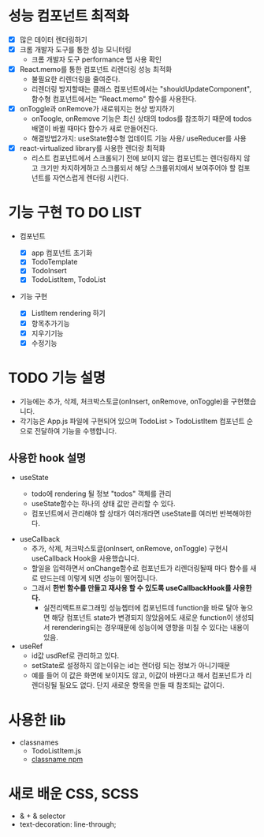 # 성능 컴포넌트 최적화

- [x] 많은 데이터 렌더링하기
- [x] 크롬 개발자 도구를 통한 성능 모니터링
  - 크롬 개발자 도구 performance 탭 사용 확인
- [x] React.memo를 통한 컴포넌트 리렌더링 성능 최적화
  - 불필요한 리렌더링을 줄여준다.
  - 리렌더링 방지할때는 클래스 컴포넌트에서는 "shouldUpdateComponent", 함수형 컴포넌트에서는 "React.memo" 함수를 사용한다.
- [x] onToggle과 onRemove가 새로워지는 현상 방지하기
  - onToogle, onRemove 기능은 최신 상태의 todos를 참조하기 때문에 todos배열이 바뀔 때마다 함수가 새로 만들어진다.
  - 해결방법2가지: useState함수형 업데이트 기능 사용/ useReducer를 사용
- [x] react-virtualized library를 사용한 렌더랑 최적화
  - 리스트 컴포넌트에서 스크롤되기 전에 보이지 않는 컴포넌트는 렌더링하지 않고 크기만 차지하게하고 스크롤되서 해당 스크롤위치에서 보여주어야 할 컴포넌트를 자연스럽게 렌더링 시킨다.

# 기능 구현 TO DO LIST

- 컴포넌트

  - [x] app 컴포넌트 초기화
  - [x] TodoTemplate
  - [x] TodoInsert
  - [x] TodoListItem, TodoList

- 기능 구현

  - [x] ListItem rendering 하기
  - [x] 항목추가기능
  - [x] 지우기기능
  - [x] 수정기능

# TODO 기능 설명

- 기능에는 추가, 삭제, 처크박스토글(onInsert, onRemove, onToggle)을 구현했습니다.
- 각기능은 App.js 파일에 구현되어 있으며 TodoList > TodoListItem 컴포넌트 순으로 전달하여 기능을 수행합니다.

## 사용한 hook 설명

- useState

  - todo에 rendering 될 정보 "todos" 객체를 관리
  - useState함수는 하나의 상태 값만 관리할 수 있다.
  - 컴포넌트에서 관리해야 할 상태가 여러개라면 useState를 여러번 반복해야한다.

* useCallback
  - 추가, 삭제, 처크박스토글(onInsert, onRemove, onToggle) 구현시 useCallback Hook을 사용했습니다.
  - 할일을 입력하면서 onChange함수로 컴포넌트가 리렌더링될때 마다 함수를 새로 만드는데 이렇게 되면 성능이 떨어집니다.
  - 그래서 **한번 함수를 만들고 재사용 할 수 있도록 useCallbackHook를 사용한다.**
    - 실전리액트프로그래밍 성능쳅터에 컴포넌트데 function을 바로 달아 놓으면 해당 컴포넌트 state가 변경되지 않았음에도 새로운 function이 생성되서 rerendering되는 경우때문에 성능이에 영향을 미칠 수 있다는 내용이 있음.
* useRef
  - id값 usdRef로 관리하고 있다.
  - setState로 설정하지 않는이유는 id는 렌더링 되는 정보가 아니기때문
  - 예를 들어 이 값은 화면에 보이지도 않고, 이값이 바뀐다고 해서 컴포넌트가 리렌더링될 필요도 없다. 단지 새로운 항목을 만들 때 참조되는 값이다.

# 사용한 lib

- classnames
  - TodoListItem.js
  - [classname npm](https://www.npmjs.com/package/classnames)

# 새로 배운 CSS, SCSS

- & + & selector
- text-decoration: line-through;
